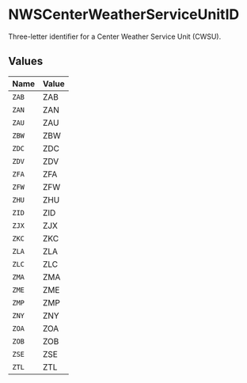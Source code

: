# NWSCenterWeatherServiceUnitID

Three-letter identifier for a Center Weather Service Unit (CWSU).


## Values

| Name  | Value |
| ----- | ----- |
| `ZAB` | ZAB   |
| `ZAN` | ZAN   |
| `ZAU` | ZAU   |
| `ZBW` | ZBW   |
| `ZDC` | ZDC   |
| `ZDV` | ZDV   |
| `ZFA` | ZFA   |
| `ZFW` | ZFW   |
| `ZHU` | ZHU   |
| `ZID` | ZID   |
| `ZJX` | ZJX   |
| `ZKC` | ZKC   |
| `ZLA` | ZLA   |
| `ZLC` | ZLC   |
| `ZMA` | ZMA   |
| `ZME` | ZME   |
| `ZMP` | ZMP   |
| `ZNY` | ZNY   |
| `ZOA` | ZOA   |
| `ZOB` | ZOB   |
| `ZSE` | ZSE   |
| `ZTL` | ZTL   |